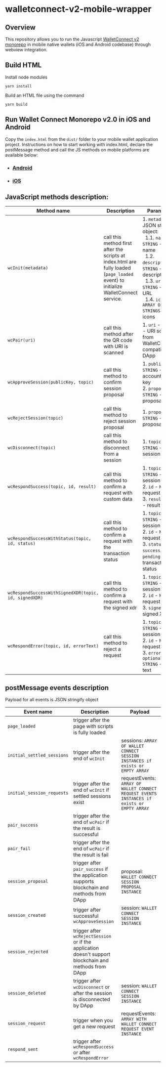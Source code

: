 # walletconnect-v2-mobile-wrapper

## Overview 

This repository allows you to run the Javascript [WalletConnect v2 monorepo](https://github.com/WalletConnect-Labs/walletconnect-v2-monorepo) in mobile native wallets (iOS and Android codebase) through webview integration.


## Build HTML

Install node modules

`yarn install`

Build an HTML file using the command

`yarn build`

## Run Wallet Connect Monorepo v2.0 in iOS and Android

Copy the `index.html` from the `dist/` folder to your mobile wallet application project. Instructions on how to start working with index.html, declare the postMessage method and call the JS methods on mobile platforms are available below:

- ### [Android](android.md)
- ### [iOS](ios.md)


## JavaScript methods description:

| Method name | Description | Parameters |
| --- | --- | --- |
| `wcInit(metadata)`| call this method first after the scripts at index.html are fully loaded (`page_loaded` event) to initialize WalletConnect service. | 1. `metadata` - JSON stringify object: <br>&nbsp;&nbsp;1.1. `name` : `STRING` -  app name <br>&nbsp;&nbsp;1.2. `description` : `STRING` -  app description <br>&nbsp;&nbsp;1.3. `url` : `STRING` -  app URL<br>&nbsp;&nbsp;1.4. `icons` : `ARRAY OF STRINGS` -  app icons |  
| `wcPair(uri)` | call this method after the QR code with URI is scanned | 1. `uri` - `STRING` -  URI scanned from WalletConnect-compatible DApp | 
| `wcApproveSession(publicKey, topic)` | call this method to confirm session proposal | 1. `publicKey` - `STRING` -  Stellar account public key<br> 2. `proposal` - `STRING` - proposal topic| 
| `wcRejectSession(topic)` | call this method to reject session proposal | 1. `proposal` - `STRING` - proposal topic||
| `wcDisconnect(topic)` | call this method to disconnect from a session | 1. `topic` - `STRING` -  session topic | 
| `wcRespondSuccess(topic, id, result)` | call this method to confirm a request with custom data | 1. `topic` - `STRING` -  session topic<br>2. `id` - `NUMBER` -  request id<br>3. `result` - `any` -  result |
| `wcRespondSuccessWithStatus(topic, id, status)` | call this method to confirm a request with the transaction status | 1. `topic` - `STRING` -  session topic<br>2. `id` - `NUMBER` -  request id<br>3. `status` - `success` or `pending` -  transaction status |
| `wcRespondSuccessWithSignedXDR(topic, id, signedXDR)` | call this method to confirm a request with the signed xdr | 1. `topic` - `STRING` -  session topic<br>2. `id` - `NUMBER` -  request id<br>3. `signedXDR` - signed XDR |
| `wcRespondError(topic, id, errorText)` | call this method to reject a request | 1. `topic` - `STRING` -  session topic<br>2. `id` - `NUMBER` -  request id<br>3. `errorText` - `optional - STRING` -  error text |


## postMessage events description
Payload for all events is JSON stringify object

| Event name | Description | Payload |
| --- | --- | --- |
| `page_loaded` | trigger after the page with scripts is fully loaded | | 
| `initial_settled_sessions` | trigger after the end of `wcInit` | sessions: `ARRAY OF WALLET CONNECT SESSION INSTANCES if exists or EMPTY ARRAY` | 
| `initial_session_requests` | trigger after the end of `wcInit` if settled sessions exist | requestEvents: `ARRAY OF WALLET CONNECT REQUEST EVENTS INSTANCES if exists or EMPTY ARRAY` | 
| `pair_success` | trigger after the end of `wcPair` if the result is successful | | ```{ type: 'pair_success' }``` |
| `pair_fail` | trigger after the end of `wcPair` if the result is fail | | ```{ type: 'pair_fail' }``` |
| `session_proposal` | trigger after `pair_success` if the application supports blockchain and methods from DApp | proposal: `WALLET CONNECT SESSION PROPOSAL INSTANCE` | 
| `session_created` | trigger after successful `wcApproveSession` | session: `WALLET CONNECT SESSION INSTANCE` | 
| `session_rejected` | trigger after `wcRejectSession` or if the application doesn't support blockchain and methods from DApp | | 
| `session_deleted` | trigger after `wcDisconnect` or after the session is disconnected by DApp | session: `WALLET CONNECT SESSION INSTANCE` | 
| `session_request` | trigger when you get a new request | requestEvents: `ARRAY WITH WALLET CONNECT REQUEST EVENT INSTANCE` | 
| `respond_sent` | trigger after `wcRespondSuccess` or after `wcRespondError` | | 
